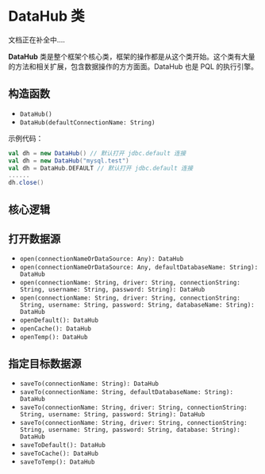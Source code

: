 # DataHub 类

文档正在补全中....

**DataHub** 类是整个框架个核心类，框架的操作都是从这个类开始。这个类有大量的方法和相关扩展，包含数据操作的方方面面。DataHub 也是 PQL 的执行引擎。

## 构造函数

* `DataHub()`
* `DataHub(defaultConnectionName: String)`

示例代码：

```scala
val dh = new DataHub() // 默认打开 jdbc.default 连接
val dh = new DataHub("mysql.test")
val dh = DataHub.DEFAULT // 默认打开 jdbc.default 连接
......
dh.close()
```

## 核心逻辑



## 打开数据源

* `open(connectionNameOrDataSource: Any): DataHub`
* `open(connectionNameOrDataSource: Any, defaultDatabaseName: String): DataHub`
* `open(connectionName: String, driver: String, connectionString: String, username: String, password: String): DataHub`
* `open(connectionName: String, driver: String, connectionString: String, username: String, password: String, databaseName: String): DataHub`
* `openDefault(): DataHub`
* `openCache(): DataHub`
* `openTemp(): DataHub`

## 指定目标数据源

* `saveTo(connectionName: String): DataHub`
* `saveTo(connectionName: String, defaultDatabaseName: String): DataHub`
* `saveTo(connectionName: String, driver: String, connectionString: String, username: String, password: String): DataHub`
* `saveTo(connectionName: String, driver: String, connectionString: String, username: String, password: String, database: String): DataHub`
* `saveToDefault(): DataHub`
* `saveToCache(): DataHub`
* `saveToTemp(): DataHub`